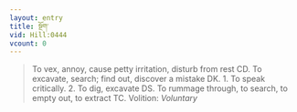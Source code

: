 ```yaml
---
layout: entry
title: སྔོག་
vid: Hill:0444
vcount: 0
---
```

> To vex, annoy, cause petty irritation, disturb from rest CD\. To excavate, search; find out, discover a mistake DK\. 1\. To speak critically\. 2\. To dig, excavate DS\. To rummage through, to search, to empty out, to extract TC\.
> Volition: _Voluntary_


